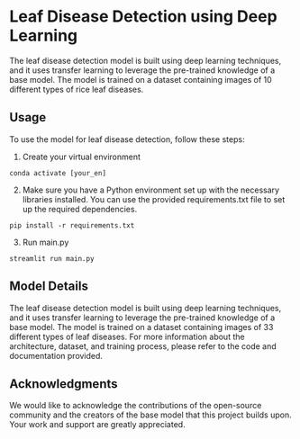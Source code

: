 # Leaf Disease Detection using Deep Learning



The leaf disease detection model is built using deep learning techniques, and it uses transfer learning to leverage the pre-trained knowledge of a base model. 
The model is trained on a dataset containing images of 10 different types of rice leaf diseases.


## Usage

To use the model for leaf disease detection, follow these steps:

1. Create your virtual environment

```
conda activate [your_en]
```

2. Make sure you have a Python environment set up with the necessary libraries installed. You can use the provided requirements.txt file to set up the required dependencies.

```
pip install -r requirements.txt
```

3. Run main.py

```
streamlit run main.py 
```

## Model Details
The leaf disease detection model is built using deep learning techniques, and it uses transfer learning to leverage the pre-trained knowledge of a base model. The model is trained on a dataset containing images of 33 different types of leaf diseases. For more information about the architecture, dataset, and training process, please refer to the code and documentation provided.


## Acknowledgments
We would like to acknowledge the contributions of the open-source community and the creators of the base model that this project builds upon. Your work and support are greatly appreciated.
